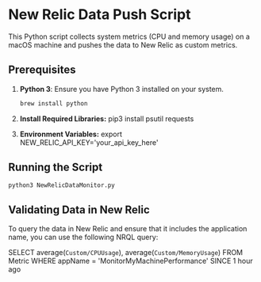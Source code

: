 # New Relic Data Push Script

This Python script collects system metrics (CPU and memory usage) on a macOS machine and pushes the data to New Relic as custom metrics.

## Prerequisites

1. **Python 3**: Ensure you have Python 3 installed on your system.
   ```sh
   brew install python

2. **Install Required Libraries:** 
    pip3 install psutil requests

3. **Environment Variables:**
    export NEW_RELIC_API_KEY='your_api_key_here'

## Running the Script
    
    python3 NewRelicDataMonitor.py

## Validating Data in New Relic

To query the data in New Relic and ensure that it includes the application name, you can use the following NRQL query:

SELECT average(`Custom/CPUUsage`), average(`Custom/MemoryUsage`)
FROM Metric
WHERE appName = 'MonitorMyMachinePerformance'
SINCE 1 hour ago

